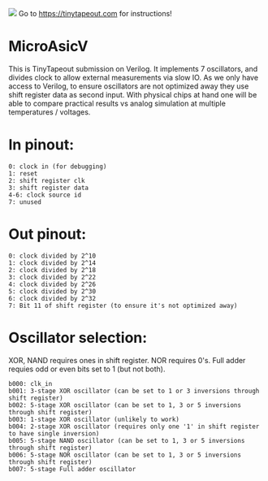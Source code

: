 ![](../../workflows/wokwi/badge.svg)
Go to https://tinytapeout.com for instructions! 

# MicroAsicV

This is TinyTapeout submission on Verilog. It implements 7 oscillators, and divides clock to allow external measurements via slow IO. 
As we only have access to Verilog, to ensure oscillators are not optimized away they use shift register data as second input. With physical chips at hand one will be able to compare practical results vs analog simulation at multiple temperatures / voltages. 

# In pinout: 
```
0: clock in (for debugging)
1: reset
2: shift register clk
3: shift register data
4-6: clock source id
7: unused
```

# Out pinout: 
```
0: clock divided by 2^10
1: clock divided by 2^14
2: clock divided by 2^18
3: clock divided by 2^22
4: clock divided by 2^26
5: clock divided by 2^30
6: clock divided by 2^32
7: Bit 11 of shift register (to ensure it's not optimized away)
```

# Oscillator selection:
XOR, NAND requires ones in shift register. 
NOR requires 0's. 
Full adder requies odd or even bits set to 1 (but not both). 

```
b000: clk_in
b001: 3-stage XOR oscillator (can be set to 1 or 3 inversions through shift register)
b002: 5-stage XOR oscillator (can be set to 1, 3 or 5 inversions through shift register)
b003: 1-stage XOR oscillator (unlikely to work)
b004: 2-stage XOR oscillator (requires only one '1' in shift register to have single inversion)
b005: 5-stage NAND oscillator (can be set to 1, 3 or 5 inversions through shift register)
b006: 5-stage NOR oscillator (can be set to 1, 3 or 5 inversions through shift register)
b007: 5-stage Full adder oscillator
```


